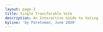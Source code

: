 ```yaml
---
layout: page-3
title: Single Transferable Vote
description: An Interactive Guide to Voting
byline: 'by Paretoman, June 2020'
---
```

